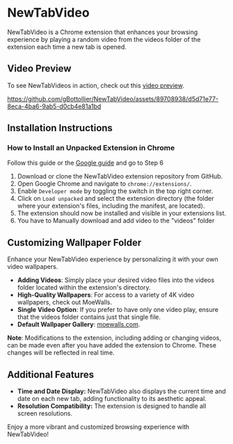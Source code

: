 # NewTabVideo

NewTabVideo is a Chrome extension that enhances your browsing experience by playing a random video from the videos folder of the extension each time a new tab is opened.

## Video Preview

To see NewTabVideos in action, check out this [video preview](https://youtu.be/jPYcoJ4VupE).

https://github.com/gBottollier/NewTabVideo/assets/89708938/d5d71e77-8eca-4ba6-9ab5-d0cb4e81a1bd

## Installation Instructions

### How to Install an Unpacked Extension in Chrome

Follow this guide or the [Google guide](https://developer.chrome.com/docs/extensions/mv3/getstarted/development-basics/#load-unpacked) and go to Step 6

1. Download or clone the NewTabVideo extension repository from GitHub.
2. Open Google Chrome and navigate to `chrome://extensions/`.
3. Enable `Developer mode` by toggling the switch in the top right corner.
4. Click on `Load unpacked` and select the extension directory (the folder where your extension's files, including the manifest, are located).
5. The extension should now be installed and visible in your extensions list.
6. You have to Manually download and add video to the "videos" folder 

## Customizing Wallpaper Folder

Enhance your NewTabVideo experience by personalizing it with your own video wallpapers.

- **Adding Videos**: Simply place your desired video files into the videos folder located within the extension's directory.
- **High-Quality Wallpapers**: For access to a variety of 4K video wallpapers, check out MoeWalls.
- **Single Video Option**: If you prefer to have only one video play, ensure that the videos folder contains just that single file.
- **Default Wallpaper Gallery**: [moewalls.com](https://moewalls.com/resolution/3840x2160/).

**Note**: Modifications to the extension, including adding or changing videos, can be made even after you have added the extension to Chrome. These changes will be reflected in real time.

## Additional Features

- **Time and Date Display:** NewTabVideo also displays the current time and date on each new tab, adding functionality to its aesthetic appeal.
- **Resolution Compatibility:** The extension is designed to handle all screen resolutions.

Enjoy a more vibrant and customized browsing experience with NewTabVideo!
